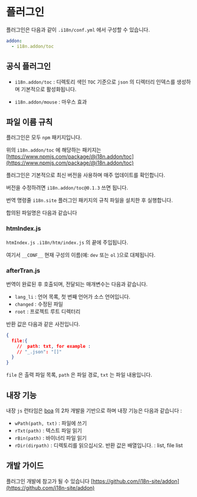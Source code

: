 # 플러그인

플러그인은 다음과 같이 `.i18n/conf.yml` 에서 구성할 수 있습니다.

```yml
addon:
  - i18n.addon/toc
```

## 공식 플러그인

* `i18n.addon/toc` : 디렉토리 색인
  `TOC` 기준으로 `json` 의 디렉터리 인덱스를 생성하며 기본적으로 활성화됩니다.

* `i18n.addon/mouse` : 마우스 효과

## 파일 이름 규칙

플러그인은 모두 `npm` 패키지입니다.

위의 `i18n.addon/toc` 에 해당하는 패키지는 [https://www.npmjs.com/package/@i18n.addon/toc](https://www.npmjs.com/package/@i18n.addon/toc)

플러그인은 기본적으로 최신 버전을 사용하며 매주 업데이트를 확인합니다.

버전을 수정하려면 `i18n.addon/toc@0.1.3` 쓰면 됩니다.

번역 명령줄 `i18n.site` 플러그인 패키지의 규칙 파일을 설치한 후 실행합니다.

합의된 파일명은 다음과 같습니다

### htmIndex.js

`htmIndex.js` `.i18n/htm/index.js` 의 끝에 주입됩니다.

여기서 `__CONF__` 현재 구성의 이름(예: `dev` 또는 `ol` )으로 대체됩니다.

### afterTran.js

번역이 완료된 후 호출되며, 전달되는 매개변수는 다음과 같습니다.

* `lang_li` : 언어 목록, 첫 번째 언어가 소스 언어입니다.
* `changed` : 수정된 파일
* `root` : 프로젝트 루트 디렉터리

반환 값은 다음과 같은 사전입니다.

```json
{
  file:{
    //  path: txt, for example :
    // "_.json": "[]"
  }
}
```

`file` 은 출력 파일 목록, `path` 은 파일 경로, `txt` 는 파일 내용입니다.

## 내장 기능

내장 `js` 런타임은 [boa](https://github.com/boa-dev/boa) 의 2차 개발을 기반으로 하며 내장 기능은 다음과 같습니다 :

* `wPath(path, txt)` : 파일에 쓰기
* `rTxt(path)` : 텍스트 파일 읽기
* `rBin(path)` : 바이너리 파일 읽기
* `rDir(dirpath)` : 디렉토리를 읽으십시오. 반환 값은 배열입니다. : list, file list

## 개발 가이드

플러그인 개발에 참고가 될 수 있습니다 [https://github.com/i18n-site/addon](https://github.com/i18n-site/addon)